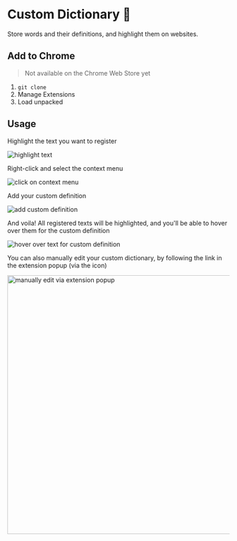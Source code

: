 # Custom Dictionary 📕

Store words and their definitions, and highlight them on websites.

## Add to Chrome

> Not available on the Chrome Web Store yet

1. `git clone`
1. Manage Extensions
1. Load unpacked

## Usage

Highlight the text you want to register

![highlight text](https://user-images.githubusercontent.com/17091013/163418693-845c6204-c0c0-4a0b-a21a-3e29f8dafcfd.png)

Right-click and select the context menu

![click on context menu](https://user-images.githubusercontent.com/17091013/163418804-3997d5cd-2f94-4b6f-89df-cc6dc0cd5e75.png)

Add your custom definition

![add custom definition](https://user-images.githubusercontent.com/17091013/163419027-3e8e1803-0951-426b-9ca6-0be95e9d8331.png)

And voila! All registered texts will be highlighted, and you'll be able to hover over them for the custom definition

![hover over text for custom definition](https://user-images.githubusercontent.com/17091013/163419109-a70a89d6-6853-4281-b11d-4a6fb724e42a.png)

You can also manually edit your custom dictionary, by following the link in the extension popup (via the icon)

<img width="587" alt="manually edit via extension popup" src="https://user-images.githubusercontent.com/17091013/163419296-75d13ed6-2e1d-46c0-893d-a8392507fd1d.png">
